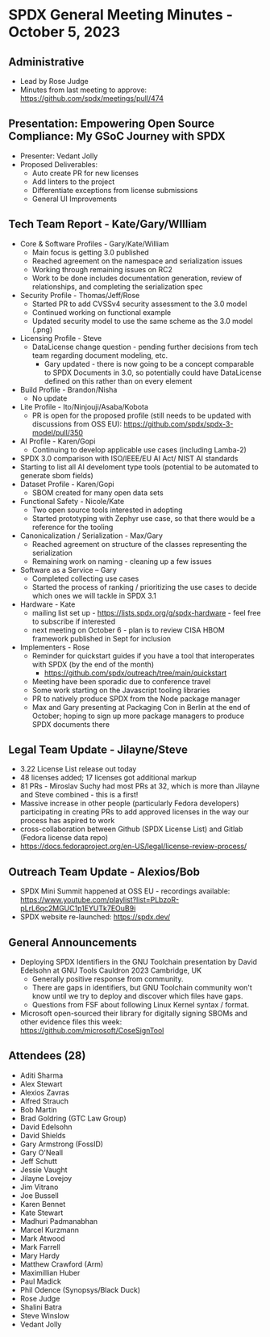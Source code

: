 # SPDX General Meeting Minutes - October 5, 2023

## Administrative
* Lead by Rose Judge
* Minutes from last meeting to approve: https://github.com/spdx/meetings/pull/474

## Presentation: Empowering Open Source Compliance: My GSoC Journey with SPDX
* Presenter: Vedant Jolly
* Proposed Deliverables:
  * Auto create PR for new licenses
  * Add linters to the project
  * Differentiate exceptions from license submissions
  * General UI Improvements

## Tech Team Report - Kate/Gary/WIlliam 
* Core & Software Profiles - Gary/Kate/William
  * Main focus is getting 3.0 published
  * Reached agreement on the namespace and serialization issues
  * Working through remaining issues on RC2
  * Work to be done includes documentation generation, review of relationships, and completing the serialization spec
* Security Profile - Thomas/Jeff/Rose
  * Started PR to add CVSSv4 security assessment to the 3.0 model
  * Continued working on functional example
  * Updated security model to use the same scheme as the 3.0 model (.png)
* Licensing Profile - Steve
  * DataLicense change question - pending further decisions from tech team regarding document modeling, etc.
    - Gary updated - there is now going to be a concept comparable to SPDX Documents in 3.0, so potentially could have DataLicense defined on this rather than on every element
* Build Profile - Brandon/Nisha
  * No update
* Lite Profile - Ito/Ninjouji/Asaba/Kobota
  * PR is open for the proposed profile (still needs to be updated with discussions from OSS EU): https://github.com/spdx/spdx-3-model/pull/350
* AI Profile -  Karen/Gopi
  * Continuing to develop applicable use cases (including Lamba-2)
 * SPDX 3.0 comparison with ISO/IEEE/EU AI Act/ NIST AI standards
  * Starting to list all AI develoment type tools (potential to be automated to generate sbom fields)
* Dataset Profile - Karen/Gopi
  * SBOM created for many open data sets
* Functional Safety - Nicole/Kate
  * Two open source tools interested in adopting
  * Started prototyping with Zephyr use case, so that there would be a reference for the tooling
* Canonicalization / Serialization - Max/Gary
  * Reached agreement on structure of the classes representing the serialization
  * Remaining work on naming - cleaning up a few issues
* Software as a Service – Gary
  * Completed collecting use cases
  * Started the process of ranking / prioritizing the use cases to decide which ones we will tackle in SPDX 3.1
* Hardware - Kate
  *  mailing list set up - https://lists.spdx.org/g/spdx-hardware - feel free to subscribe if interested
  * next meeting on October 6 - plan is to review CISA HBOM framework published in Sept for inclusion
* Implementers - Rose
  * Reminder for quickstart guides if you have a tool that interoperates with SPDX (by the end of the month)
    * https://github.com/spdx/outreach/tree/main/quickstart
  * Meeting have been sporadic due to conference travel
  * Some work starting on the Javascript tooling libraries
  * PR to natively produce SPDX from the Node package manager
  * Max and Gary presenting at Packaging Con in Berlin at the end of October; hoping to sign up more package managers to produce SPDX documents there

## Legal Team Update - Jilayne/Steve
* 3.22 License List release out today
* 48 licenses added; 17 licenses got additional markup
* 81 PRs - Miroslav Suchy had most PRs at 32, which is more than Jilayne and Steve combined - this is a first!
* Massive increase in other people (particularly Fedora developers) participating in creating PRs to add approved licenses in the way our process has aspired to work
* cross-collaboration between Github (SPDX License List) and Gitlab (Fedora license data repo)
* https://docs.fedoraproject.org/en-US/legal/license-review-process/ 

## Outreach Team Update - Alexios/Bob
* SPDX Mini Summit happened at OSS EU - recordings available: https://www.youtube.com/playlist?list=PLbzoR-pLrL6qc2MGUC1p1EYUTk7EOuB9i
* SPDX website re-launched: https://spdx.dev/

## General Announcements
* Deploying SPDX Identifiers in the GNU Toolchain presentation by David Edelsohn at GNU Tools Cauldron 2023 Cambridge, UK
  * Generally positive response from community.
  * There are gaps in identifiers, but GNU Toolchain community won't know until we try to deploy and discover which files have gaps.
  * Questions from FSF about following Linux Kernel syntax / format.
* Microsoft open-sourced their library for digitally signing SBOMs and other evidence files this week: https://github.com/microsoft/CoseSignTool

## Attendees (28)
* Aditi Sharma
* Alex Stewart
* Alexios Zavras
* Alfred Strauch
* Bob Martin
* Brad Goldring (GTC Law Group)
* David Edelsohn
* David Shields
* Gary Armstrong (FossID)
* Gary O'Neall
* Jeff Schutt
* Jessie Vaught
* Jilayne Lovejoy
* Jim Vitrano
* Joe Bussell
* Karen Bennet
* Kate Stewart
* Madhuri Padmanabhan
* Marcel Kurzmann
* Mark Atwood
* Mark Farrell
* Mary Hardy
* Matthew Crawford (Arm)
* Maximillian Huber
* Paul Madick
* Phil Odence (Synopsys/Black Duck)
* Rose Judge
* Shalini Batra
* Steve Winslow
* Vedant Jolly
